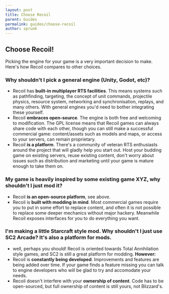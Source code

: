 ```yaml
---
layout: post
title: Choose Recoil
parent: Guides
permalink: guides/choose-recoil
author: sprunk
---
```


## Choose Recoil!

Picking the engine for your game is a very important decision to make.
Here's how Recoil compares to other choices.

### Why shouldn't I pick a general engine (Unity, Godot, etc)?
 * Recoil has **built-in multiplayer RTS facilities**.
This means systems such as pathfinding, targeting, the concept of unit commands, projectile physics, resource system, networking and synchronisation, replays, and many others.
With general engines you'd need to bother integrating these yourself.
 * Recoil **embraces open-source**.
The engine is both free and welcoming to modification.
The GPL license means that Recoil games can always share code with each other, though you can still make a successful commercial game: content/assets such as models and maps, or access to your servers, can remain proprietary.
 * Recoil **is a platform**.
There's a community of veteran RTS enthusiasts around the project that will gladly help you start out.
Host your budding game on existing servers, reuse existing content, don't worry about issues such as distribution and marketing until your game is mature enough to take them on.

### My game is heavily inspired by some existing game XYZ, why shouldn't I just mod it?
 * Recoil **is an open-source platform**, see above.
 * Recoil is **built with modding in mind**.
Most commercial games require you to put in some effort to replace content, and often it is not possible to replace some deeper mechanics without major hackery.
Meanwhile Recoil exposes interfaces for you to do everything you want.

### I'm making a little Starcraft style mod. Why shouldn't I just use SC2 Arcade? It's also a platform for mods.
 * well, perhaps you should! Recoil is oriented towards Total Annihilation style games, and SC2 is still a great platform for modding. **However:**
 * Recoil is **constantly being developed**.
Improvements and features are being added over time.
If your game finds a feature missing you can talk to engine developers who will be glad to try and accomodate your needs.
 * Recoil doesn't interfere with your **ownership of content**.
Code has to be open-sourced, but full ownership of content is still yours, not Blizzard's.
